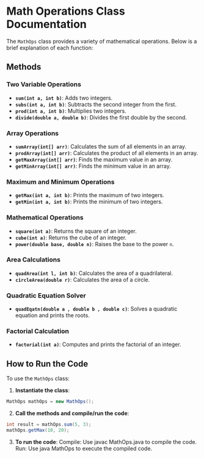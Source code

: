 # Math Operations Class Documentation

The `MathOps` class provides a variety of mathematical operations. Below is a brief explanation of each function:

## Methods

### Two Variable Operations

- **`sum(int a, int b)`**: Adds two integers.
- **`subs(int a, int b)`**: Subtracts the second integer from the first.
- **`prod(int a, int b)`**: Multiplies two integers.
- **`divide(double a, double b)`**: Divides the first double by the second.

### Array Operations

- **`sumArray(int[] arr)`**: Calculates the sum of all elements in an array.
- **`prodArray(int[] arr)`**: Calculates the product of all elements in an array.
- **`getMaxArray(int[] arr)`**: Finds the maximum value in an array.
- **`getMinArray(int[] arr)`**: Finds the minimum value in an array.

### Maximum and Minimum Operations

- **`getMax(int a, int b)`**: Prints the maximum of two integers.
- **`getMin(int a, int b)`**: Prints the minimum of two integers.

### Mathematical Operations

- **`square(int a)`**: Returns the square of an integer.
- **`cube(int a)`**: Returns the cube of an integer.
- **`power(double base, double n)`**: Raises the base to the power `n`.

### Area Calculations

- **`quadArea(int l, int b)`**: Calculates the area of a quadrilateral.
- **`circleArea(double r)`**: Calculates the area of a circle.

### Quadratic Equation Solver

- **`quadEqatn(double a , double b , double c)`**: Solves a quadratic equation and prints the roots.

### Factorial Calculation

- **`factorial(int a)`**: Computes and prints the factorial of an integer.

## How to Run the Code

To use the `MathOps` class:

1. **Instantiate the class**: 
  ```java
  MathOps mathOps = new MathOps();
  ```
   
2. **Call the methods and compile/run the code**:
  ```java 
  int result = mathOps.sum(5, 3);
  mathOps.getMax(10, 20);
  ```

3. **To run the code**:
  Compile: Use javac MathOps.java to compile the code.
  Run: Use java MathOps to execute the compiled code.